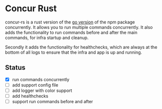 # Concur Rust

concur-rs is a rust version of the [go version](https://github.com/akatranlp/concur) of the npm package concurrently. It allows you to run multiple commands concurrently. It also adds the functionality to run commands before and after the main commands, for infra startup and cleanup.

Secondly it adds the functionality for healthchecks, which are always at the bottom of all logs to ensure that the infra and app is up and running.

## Status
- [x] run commands concurrently
- [ ] add support config file
- [ ] add logger with color support 
- [ ] add healthchecks
- [ ] support run commands before and after
